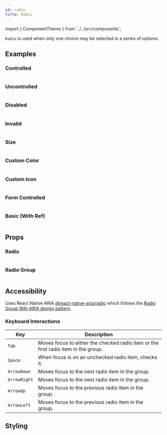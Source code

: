 ```yaml
---
id: radio
title: Radio
---
```


import { ComponentTheme } from '../../src/components';

`Radio` is used when only one choice may be selected in a series of options.

## Examples

### Controlled

```ComponentSnackPlayer path=primitives,Radio,controlledRadio.tsx

```

### Uncontrolled

```ComponentSnackPlayer path=primitives,Radio,uncontrolledRadio.tsx

```

### Disabled

```ComponentSnackPlayer path=primitives,Radio,disabled.tsx

```

### Invalid

```ComponentSnackPlayer path=primitives,Radio,invalid.tsx

```

### Size

```ComponentSnackPlayer path=primitives,Radio,size.tsx

```

### Custom Color

```ComponentSnackPlayer path=primitives,Radio,customColor.tsx

```

### Custom Icon

```ComponentSnackPlayer path=primitives,Radio,customIcon.tsx

```

### Form Controlled

```ComponentSnackPlayer path=primitives,Radio,formControlled.tsx

```

### Basic (With Ref)

```ComponentSnackPlayer path=primitives,Radio,withRef.tsx

```

## Props

### Radio

```ComponentPropTable path=primitives,Radio,Radio.tsx

```

### Radio Group

```ComponentPropTable path=primitives,Radio,RadioGroup.tsx

```

## Accessibility

Uses React Native ARIA [@react-native-aria/radio](https://react-native-aria.geekyants.com/docs/useRadioGroup) which follows the [Radio Group WAI-ARIA design pattern](https://www.w3.org/TR/wai-aria-practices-1.2/#radiobutton).

### Keyboard Interactions

| Key          | Description                                                                        |
| ------------ | ---------------------------------------------------------------------------------- |
| `Tab`        | Moves focus to either the checked radio item or the first radio item in the group. |
| `Space`      | When focus is on an unchecked radio item, checks it.                               |
| `ArrowDown`  | Moves focus to the next radio item in the group.                                   |
| `ArrowRight` | Moves focus to the next radio item in the group.                                   |
| `ArrowUp`    | Moves focus to the previous radio item in the group.                               |
| `ArrowLeft`  | Moves focus to the previous radio item in the group.                               |

## Styling

<ComponentTheme name="radio" />
